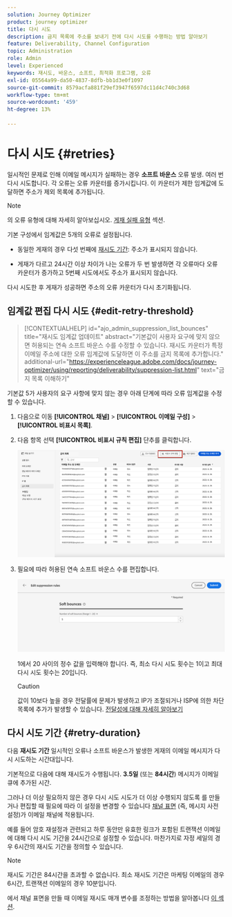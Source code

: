 ```yaml
---
solution: Journey Optimizer
product: journey optimizer
title: 다시 시도
description: 금지 목록에 주소를 보내기 전에 다시 시도를 수행하는 방법 알아보기
feature: Deliverability, Channel Configuration
topic: Administration
role: Admin
level: Experienced
keywords: 재시도, 바운스, 소프트, 최적화 프로그램, 오류
exl-id: 05564a99-da50-4837-8dfb-bb1d3e0f1097
source-git-commit: 8579acfa881f29ef3947f6597dc11d4c740c3d68
workflow-type: tm+mt
source-wordcount: '459'
ht-degree: 13%

---
```


# 다시 시도 {#retries}

일시적인 문제로 인해 이메일 메시지가 실패하는 경우 **소프트 바운스** 오류 발생. 여러 번 다시 시도합니다. 각 오류는 오류 카운터를 증가시킵니다. 이 카운터가 제한 임계값에 도달하면 주소가 제외 목록에 추가됩니다.

>[!NOTE]
>
>의 오류 유형에 대해 자세히 알아보십시오. [게재 실패 유형](../reports/suppression-list.md#delivery-failures) 섹션.

기본 구성에서 임계값은 5개의 오류로 설정됩니다.

* 동일한 게재의 경우 다섯 번째에 [재시도 기간](#retry-duration): 주소가 표시되지 않습니다.

* 게재가 다르고 24시간 이상 차이가 나는 오류가 두 번 발생하면 각 오류마다 오류 카운터가 증가하고 5번째 시도에서도 주소가 표시되지 않습니다.

다시 시도한 후 게재가 성공하면 주소의 오류 카운터가 다시 초기화됩니다.

## 임계값 편집 다시 시도 {#edit-retry-threshold}

>[!CONTEXTUALHELP]
>id="ajo_admin_suppression_list_bounces"
>title="재시도 임계값 업데이트"
>abstract="기본값이 사용자 요구에 맞지 않으면 허용되는 연속 소프트 바운스 수를 수정할 수 있습니다. 재시도 카운터가 특정 이메일 주소에 대한 오류 임계값에 도달하면 이 주소를 금지 목록에 추가합니다."
>additional-url="https://experienceleague.adobe.com/docs/journey-optimizer/using/reporting/deliverability/suppression-list.html" text="금지 목록 이해하기"

기본값 5가 사용자의 요구 사항에 맞지 않는 경우 아래 단계에 따라 오류 임계값을 수정할 수 있습니다.

1. 다음으로 이동 **[!UICONTROL 채널]** > **[!UICONTROL 이메일 구성]** > **[!UICONTROL 비표시 목록]**.

1. 다음 항목 선택 **[!UICONTROL 비표시 규칙 편집]** 단추를 클릭합니다.

   ![](assets/suppression-list-edit-retries.png)

1. 필요에 따라 허용된 연속 소프트 바운스 수를 편집합니다.

   ![](assets/suppression-list-edit-soft-bounces.png)

   1에서 20 사이의 정수 값을 입력해야 합니다. 즉, 최소 다시 시도 횟수는 1이고 최대 다시 시도 횟수는 20입니다.

   >[!CAUTION]
   >
   >값이 10보다 높을 경우 전달률에 문제가 발생하고 IP가 조절되거나 ISP에 의한 차단 목록에 추가가 발생할 수 있습니다. [전달성에 대해 자세히 알아보기](../reports/deliverability.md)

## 다시 시도 기간 {#retry-duration}

다음 **재시도 기간** 일시적인 오류나 소프트 바운스가 발생한 게재의 이메일 메시지가 다시 시도하는 시간대입니다.

기본적으로 다음에 대해 재시도가 수행됩니다. **3.5일** (또는 **84시간**) 메시지가 이메일 큐에 추가된 시간.

그러나 더 이상 필요하지 않은 경우 다시 시도 시도가 더 이상 수행되지 않도록 를 만들거나 편집할 때 필요에 따라 이 설정을 변경할 수 있습니다 [채널 표면](channel-surfaces.md) (즉, 메시지 사전 설정)가 이메일 채널에 적용됩니다.

예를 들어 암호 재설정과 관련되고 하루 동안만 유효한 링크가 포함된 트랜잭션 이메일에 대해 다시 시도 기간을 24시간으로 설정할 수 있습니다. 마찬가지로 자정 세일의 경우 6시간의 재시도 기간을 정의할 수 있습니다.

>[!NOTE]
>
>재시도 기간은 84시간을 초과할 수 없습니다. 최소 재시도 기간은 마케팅 이메일의 경우 6시간, 트랜잭션 이메일의 경우 10분입니다.

에서 채널 표면을 만들 때 이메일 재시도 매개 변수를 조정하는 방법을 알아봅니다 [이 섹션](../email/email-settings.md#email-retry).

